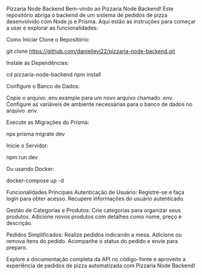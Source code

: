 Pizzaria Node Backend
Bem-vindo ao Pizzaria Node Backend! Este repositório abriga o backend de um sistema de pedidos de pizza desenvolvido com Node.js e Prisma. Aqui estão as instruções para começar a usar e explorar as funcionalidades:

Como Iniciar
Clone o Repositório:

git clone https://github.com/daniellevi22/pizzaria-node-backend.git

Instale as Dependências:

cd pizzaria-node-backend
npm install

Configure o Banco de Dados:

Copie o arquivo .env.example para um novo arquivo chamado .env. Configure as variáveis de ambiente necessárias para o banco de dados no arquivo .env.

Execute as Migrações do Prisma:

npx prisma migrate dev

Inicie o Servidor:

npm run dev

Ou usando Docker:

docker-compose up -d

Funcionalidades Principais
Autenticação de Usuário:
Registre-se e faça login para obter acesso. Recupere informações do usuário autenticado.

Gestão de Categorias e Produtos:
Crie categorias para organizar seus produtos. Adicione novos produtos com detalhes como nome, preço e descrição.

Pedidos Simplificados:
Realize pedidos indicando a mesa. Adicione ou remova itens do pedido. Acompanhe o status do pedido e envie para preparo.

Explore a documentação completa da API no código-fonte e aproveite a experiência de pedidos de pizza automatizada com Pizzaria Node Backend!
